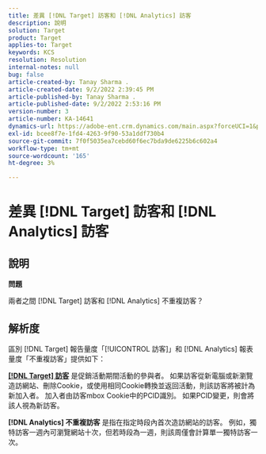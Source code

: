 ```yaml
---
title: 差異 [!DNL Target] 訪客和 [!DNL Analytics] 訪客
description: 說明
solution: Target
product: Target
applies-to: Target
keywords: KCS
resolution: Resolution
internal-notes: null
bug: false
article-created-by: Tanay Sharma .
article-created-date: 9/2/2022 2:39:45 PM
article-published-by: Tanay Sharma .
article-published-date: 9/2/2022 2:53:16 PM
version-number: 3
article-number: KA-14641
dynamics-url: https://adobe-ent.crm.dynamics.com/main.aspx?forceUCI=1&pagetype=entityrecord&etn=knowledgearticle&id=d7fa2510-cd2a-ed11-9db1-002248086735
exl-id: bcee8f7e-1fd4-4263-9f90-53a1ddf730b4
source-git-commit: 7f0f5035ea7cebd60f6ec7bda9de6225b6c602a4
workflow-type: tm+mt
source-wordcount: '165'
ht-degree: 3%

---
```


# 差異 [!DNL Target] 訪客和 [!DNL Analytics] 訪客

## 說明


<b>問題</b>

兩者之間 [!DNL Target] 訪客和 [!DNL Analytics] 不重複訪客？


## 解析度


區別 [!DNL Target] 報告量度「[!UICONTROL 訪客]」和 [!DNL Analytics] 報表量度「不重複訪客」提供如下：

<u><b>[!DNL Target] 訪客</b></u> 是促銷活動期間活動的參與者。 如果訪客從新電腦或新瀏覽造訪網站、刪除Cookie，或使用相同Cookie轉換並返回活動，則該訪客將被計為新加入者。 加入者由訪客mbox Cookie中的PCID識別。 如果PCID變更，則會將該人視為新訪客。

<b>[!DNL Analytics] 不重複訪客</b> 是指在指定時段內首次造訪網站的訪客。 例如，獨特訪客一週內可瀏覽網站十次，但若時段為一週，則該周僅會計算單一獨特訪客一次。
